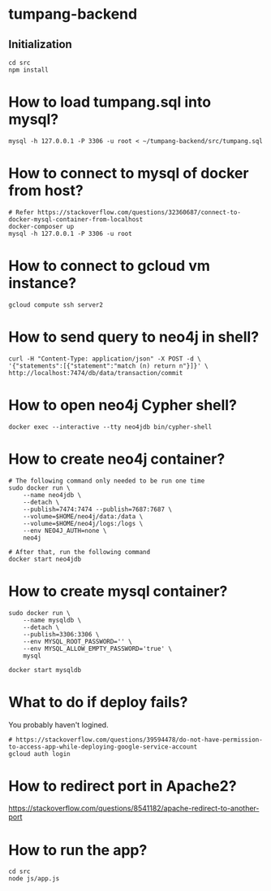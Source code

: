 # tumpang-backend
## Initialization
```
cd src
npm install
```

# How to load tumpang.sql into mysql?
```
mysql -h 127.0.0.1 -P 3306 -u root < ~/tumpang-backend/src/tumpang.sql
```

# How to connect to mysql of docker from host?
```
# Refer https://stackoverflow.com/questions/32360687/connect-to-docker-mysql-container-from-localhost 
docker-composer up
mysql -h 127.0.0.1 -P 3306 -u root
```

# How to connect to gcloud vm instance?
```
gcloud compute ssh server2
```
# How to send query to neo4j in shell?
```
curl -H "Content-Type: application/json" -X POST -d \
'{"statements":[{"statement":"match (n) return n"}]}' \
http://localhost:7474/db/data/transaction/commit 
```

# How to open neo4j Cypher shell?
```
docker exec --interactive --tty neo4jdb bin/cypher-shell
```

# How to create neo4j container?
```
# The following command only needed to be run one time
sudo docker run \
    --name neo4jdb \
    --detach \
    --publish=7474:7474 --publish=7687:7687 \
    --volume=$HOME/neo4j/data:/data \
    --volume=$HOME/neo4j/logs:/logs \
    --env NEO4J_AUTH=none \
    neo4j

# After that, run the following command
docker start neo4jdb
```

# How to create mysql container?
```
sudo docker run \
    --name mysqldb \
    --detach \
    --publish=3306:3306 \
    --env MYSQL_ROOT_PASSWORD='' \
    --env MYSQL_ALLOW_EMPTY_PASSWORD='true' \
    mysql

docker start mysqldb
```

# What to do if deploy fails?
You probably haven't logined.
```
# https://stackoverflow.com/questions/39594478/do-not-have-permission-to-access-app-while-deploying-google-service-account
gcloud auth login
```

# How to redirect port in Apache2?
https://stackoverflow.com/questions/8541182/apache-redirect-to-another-port

# How to run the app?
```
cd src
node js/app.js
```